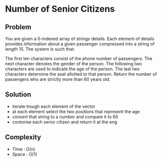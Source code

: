 # Number of Senior Citizens

## Problem
You are given a 0-indexed array of strings details. Each element of details provides information about a given passenger compressed into a string of length 15. The system is such that:

The first ten characters consist of the phone number of passengers.
The next character denotes the gender of the person.
The following two characters are used to indicate the age of the person.
The last two characters determine the seat allotted to that person.
Return the number of passengers who are strictly more than 60 years old.

## Solution
- iterate trough each element of the vector
- at each element select the two positions that represent the age
- convert that string to a number and compare it to 60
- contorise each serior citizen and return it at the eng

## Complexity
- Time : O(n)
- Space : O(1)
